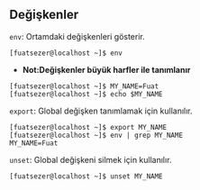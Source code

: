 ## Değişkenler
`env`: Ortamdaki değişkenleri gösterir.
```console
[fuatsezer@localhost ~]$ env
```
* **Not:Değişkenler büyük harfler ile tanımlanır**
```console
[fuatsezer@localhost ~]$ MY_NAME=Fuat
[fuatsezer@localhost ~]$ echo $MY_NAME
```
`export`: Global değişken tanımlamak için kullanılır.
```console
[fuatsezer@localhost ~]$ export MY_NAME
[fuatsezer@localhost ~]$ env | grep MY_NAME
MY_NAME=Fuat
```
`unset`: Global değişkeni silmek için kullanılır.
```console
[fuatsezer@localhost ~]$ unset MY_NAME
```
